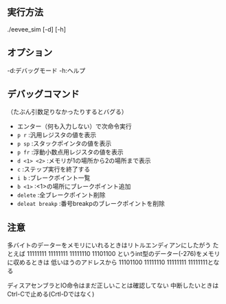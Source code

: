 ## 実行方法
./eevee_sim [-d] [-h] <binary file>

## オプション
-d:デバッグモード
-h:ヘルプ

## デバッグコマンド
（たぶん引数足りなかったりするとバグる）
* エンター（何も入力しない）で次命令実行
* `p r`  :汎用レジスタの値を表示
* `p sp` :スタックポインタの値を表示
* `p fr` :浮動小数点用レジスタの値を表示
* `d <1> <2>` :メモリが1の場所から2の場所まで表示
* `c` :ステップ実行を終了する
* `i b` :ブレークポイント一覧
* `b <1>` :<1>の場所にブレークポイント追加
* `delete` :全ブレークポイント削除
* `deleat breakp` :番号breakpのブレークポイントを削除
## 注意
多バイトのデーターをメモリにいれるときはリトルエンディアンにしたがう
たとえば 11111111 11111111 11111110 11101100 というint型のデーター(-276)をメモリに収めるときは
低いほうのアドレスから
11101100 11111110 11111111 11111111となる

ディスアセンブラとIO命令はまだ正しいことは確認してない
中断したいときはCtrl-Cで止める(Crtl-Dではなく)
